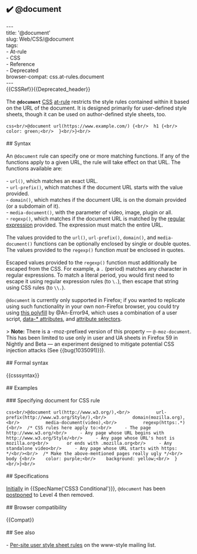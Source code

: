 ## ✔️ @document 
 ---<br/>title: '@document'<br/>slug: Web/CSS/@document<br/>tags:<br/>  - At-rule<br/>  - CSS<br/>  - Reference<br/>  - Deprecated<br/>browser-compat: css.at-rules.document<br/>---<br/>{{CSSRef}}{{Deprecated_header}}<br/><br/>The **`@document`** [CSS](/en-US/docs/Web/CSS) [at-rule](/en-US/docs/Web/CSS/At-rule) restricts the style rules contained within it based on the URL of the document. It is designed primarily for user-defined style sheets, though it can be used on author-defined style sheets, too.<br/><br/>```css<br/>@document url(https://www.example.com/) {<br/>  h1 {<br/>    color: green;<br/>  }<br/>}<br/>```<br/><br/>## Syntax<br/><br/>An `@document` rule can specify one or more matching functions. If any of the functions apply to a given URL, the rule will take effect on that URL. The functions available are:<br/><br/>- `url()`, which matches an exact URL.<br/>- `url-prefix()`, which matches if the document URL starts with the value provided.<br/>- `domain()`, which matches if the document URL is on the domain provided (or a subdomain of it).<br/>- `media-document()`, with the parameter of video, image, plugin or all.<br/>- `regexp()`, which matches if the document URL is matched by the [regular expression](/en-US/docs/Web/JavaScript/Guide/Regular_Expressions) provided. The expression must match the entire URL.<br/><br/>The values provided to the `url()`, `url-prefix()`, `domain()`, and `media-document()` functions can be optionally enclosed by single or double quotes. The values provided to the `regexp()` function _must_ be enclosed in quotes.<br/><br/>Escaped values provided to the `regexp()` function must additionally be escaped from the CSS. For example, a `.` (period) matches any character in regular expressions. To match a literal period, you would first need to escape it using regular expression rules (to `\.`), then escape that string using CSS rules (to `\\.`).<br/><br/>`@document` is currently only supported in Firefox; if you wanted to replicate using such functionality in your own non-Firefox browser, you could try using [this polyfill](https://github.com/An-Error94/Handy-Scripts/tree/master/%40document-polyfill) by @An-Error94, which uses a combination of a user script, [data-\* attributes](/en-US/docs/Web/HTML/Global_attributes/data-*), and [attribute selectors](/en-US/docs/Web/CSS/Attribute_selectors).<br/><br/>> **Note:** There is a -moz-prefixed version of this property — `@-moz-document`. This has been limited to use only in user and UA sheets in Firefox 59 in Nightly and Beta — an experiment designed to mitigate potential CSS injection attacks (See {{bug(1035091)}}).<br/><br/>## Formal syntax<br/><br/>{{csssyntax}}<br/><br/>## Examples<br/><br/>### Specifying document for CSS rule<br/><br/>```css<br/>@document url(http://www.w3.org/),<br/>          url-prefix(http://www.w3.org/Style/),<br/>          domain(mozilla.org),<br/>          media-document(video),<br/>          regexp(https:.*) {<br/>  /* CSS rules here apply to:<br/>     - The page http://www.w3.org/<br/>     - Any page whose URL begins with http://www.w3.org/Style/<br/>     - Any page whose URL's host is mozilla.org<br/>       or ends with .mozilla.org<br/>     - Any standalone video<br/>     - Any page whose URL starts with https: */<br/><br/>  /* Make the above-mentioned pages really ugly */<br/>  body {<br/>    color: purple;<br/>    background: yellow;<br/>  }<br/>}<br/>```<br/><br/>## Specifications<br/><br/>[Initially](https://www.w3.org/TR/2012/WD-css3-conditional-20120911/#at-document) in {{SpecName('CSS3 Conditional')}}, `@document` has been [postponed](https://www.w3.org/TR/2012/WD-css3-conditional-20121213/#changes) to Level 4 then removed.<br/><br/>## Browser compatibility<br/><br/>{{Compat}}<br/><br/>## See also<br/><br/>- [Per-site user style sheet rules](https://lists.w3.org/Archives/Public/www-style/2004Aug/0135) on the www-style mailing list.<br/>